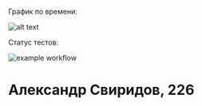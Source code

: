 График по времени:

![alt text](https://i.imgur.com/Nkrlc7B.png)

Статус тестов:

![example workflow]([https://github.com/alex76x76/TP2/blob/main/.github/workflows/yml.yml])


# Александр Свиридов, 226
